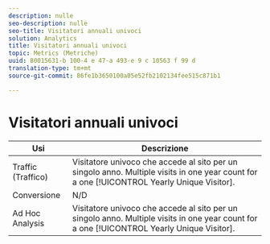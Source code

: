 ```yaml
---
description: nulle
seo-description: nulle
seo-title: Visitatori annuali univoci
solution: Analytics
title: Visitatori annuali univoci
topic: Metrics (Metriche)
uuid: 80015631-b 100-4 e 47-a 493-e 9 c 10563 f 99 d
translation-type: tm+mt
source-git-commit: 86fe1b3650100a05e52fb2102134fee515c871b1

---
```



# Visitatori annuali univoci

| Usi | Descrizione |
|---|---|
| Traffic (Traffico) | Visitatore univoco che accede al sito per un singolo anno. Multiple visits in one year count for a one [!UICONTROL Yearly Unique Visitor]. |
| Conversione   | N/D |
| Ad Hoc Analysis | Visitatore univoco che accede al sito per un singolo anno. Multiple visits in one year count for a one [!UICONTROL Yearly Unique Visitor]. |

